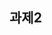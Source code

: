## 과제2

<!--
**hee3479/hee3479** is a ✨ _special_ ✨ repository because its `README.md` (this file) appears on your GitHub profile.

Here are some ideas to get you started:

# SPFLI 테이블에서 CONNID FLTIME DISTANCE 수정
# CONNID : 숫자 0이 앞에 나오도록 수정
# FLTIME  : 시간이 아니라 숫자로 나오도록 수정
# DISTANCE : 소수점이 출력 안되도록 수정
# 힌트: 필드 카탈로그에서 필드 옵션 활용

# 수정 전 모습

